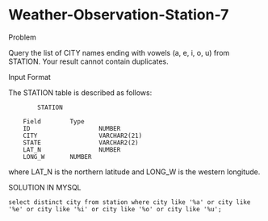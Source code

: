 # Weather-Observation-Station-7

Problem

Query the list of CITY names ending with vowels (a, e, i, o, u) from STATION. Your result cannot contain duplicates.

Input Format

The STATION table is described as follows:

            STATION

        Field	     Type
        ID                   NUMBER
        CITY                 VARCHAR2(21)
        STATE                VARCHAR2(2)
        LAT_N                NUMBER
        LONG_W	     NUMBER
                    
where LAT_N is the northern latitude and LONG_W is the western longitude.

SOLUTION IN MYSQL

    select distinct city from station where city like '%a' or city like '%e' or city like '%i' or city like '%o' or city like '%u';
